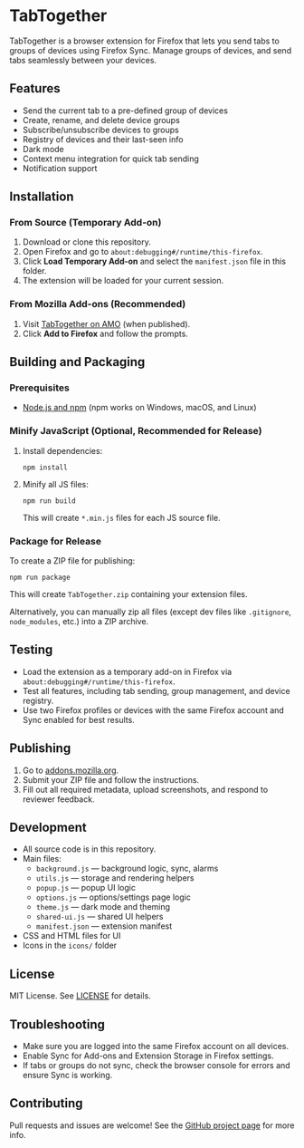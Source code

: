 # TabTogether

TabTogether is a browser extension for Firefox that lets you send tabs to groups of devices using Firefox Sync. Manage groups of devices, and send tabs seamlessly between your devices.

## Features
- Send the current tab to a pre-defined group of devices
- Create, rename, and delete device groups
- Subscribe/unsubscribe devices to groups
- Registry of devices and their last-seen info
- Dark mode
- Context menu integration for quick tab sending
- Notification support

## Installation

### From Source (Temporary Add-on)
1. Download or clone this repository.
2. Open Firefox and go to `about:debugging#/runtime/this-firefox`.
3. Click **Load Temporary Add-on** and select the `manifest.json` file in this folder.
4. The extension will be loaded for your current session.

### From Mozilla Add-ons (Recommended)
1. Visit [TabTogether on AMO](https://addons.mozilla.org/) (when published).
2. Click **Add to Firefox** and follow the prompts.

## Building and Packaging

### Prerequisites
- [Node.js and npm](https://nodejs.org/) (npm works on Windows, macOS, and Linux)

### Minify JavaScript (Optional, Recommended for Release)
1. Install dependencies:
   ```
   npm install
   ```
2. Minify all JS files:
   ```
   npm run build
   ```
   This will create `*.min.js` files for each JS source file.

### Package for Release
To create a ZIP file for publishing:
```
npm run package
```
This will create `TabTogether.zip` containing your extension files.

Alternatively, you can manually zip all files (except dev files like `.gitignore`, `node_modules`, etc.) into a ZIP archive.

## Testing
- Load the extension as a temporary add-on in Firefox via `about:debugging#/runtime/this-firefox`.
- Test all features, including tab sending, group management, and device registry.
- Use two Firefox profiles or devices with the same Firefox account and Sync enabled for best results.

## Publishing
1. Go to [addons.mozilla.org](https://addons.mozilla.org/developers/).
2. Submit your ZIP file and follow the instructions.
3. Fill out all required metadata, upload screenshots, and respond to reviewer feedback.

## Development
- All source code is in this repository.
- Main files:
  - `background.js` — background logic, sync, alarms
  - `utils.js` — storage and rendering helpers
  - `popup.js` — popup UI logic
  - `options.js` — options/settings page logic
  - `theme.js` — dark mode and theming
  - `shared-ui.js` — shared UI helpers
  - `manifest.json` — extension manifest
- CSS and HTML files for UI
- Icons in the `icons/` folder

## License
MIT License. See [LICENSE](LICENSE) for details.

## Troubleshooting
- Make sure you are logged into the same Firefox account on all devices.
- Enable Sync for Add-ons and Extension Storage in Firefox settings.
- If tabs or groups do not sync, check the browser console for errors and ensure Sync is working.

## Contributing
Pull requests and issues are welcome! See the [GitHub project page](https://github.com/ophilar/TabTogether) for more info.


